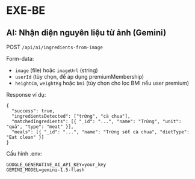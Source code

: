 # EXE-BE

## AI: Nhận diện nguyên liệu từ ảnh (Gemini)

POST `/api/ai/ingredients-from-image`

Form-data:

- `image` (file) hoặc `imageUrl` (string)
- `userId` (tùy chọn, để áp dụng premiumMembership)
- `heightCm`, `weightKg` hoặc `bmi` (tùy chọn cho lọc BMI nếu user premium)

Response ví dụ:

```
{
  "success": true,
  "ingredientsDetected": ["trứng", "cà chua"],
  "matchedIngredients": [{ "_id": "...", "name": "Trứng", "unit": "quả", "type": "meat" }],
  "meals": [{ "_id": "...", "name": "Trứng sốt cà chua", "dietType": "Eat clean" }]
}
```

Cấu hình .env:

```
GOOGLE_GENERATIVE_AI_API_KEY=your_key
GEMINI_MODEL=gemini-1.5-flash
```
